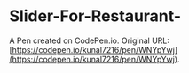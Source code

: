 # Slider-For-Restaurant-

A Pen created on CodePen.io. Original URL: [https://codepen.io/kunal7216/pen/WNYpYwj](https://codepen.io/kunal7216/pen/WNYpYwj).
